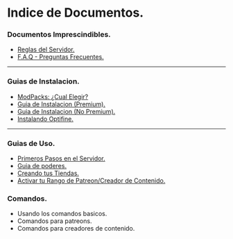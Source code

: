 # Indice de Documentos.

### Documentos Imprescindibles.
* [Reglas del Servidor.](https://github.com/rudahee/SE-Guides/blob/main/Documentos%20Imprescindibles/Reglas.md)
* [F.A.Q - Preguntas Frecuentes.](https://github.com/rudahee/SE-Guides/blob/main/Documentos%20Imprescindibles/FAQ.md)

---

### Guias de Instalacion.
* [ModPacks: ¿Cual Elegir?](https://github.com/rudahee/SE-Guides/blob/main/Guias%20de%20Instalacion/modpacks.md)
* [Guia de Instalacion (Premium).](https://github.com/rudahee/SE-Guides/blob/main/Guias%20de%20Instalacion/instalacion-premium.md)
* [Guia de Instalacion (No Premium).](https://github.com/rudahee/SE-Guides/blob/main/Guias%20de%20Instalacion/instalacion-no-premium.md)
* [Instalando Optifine.](https://github.com/rudahee/SE-Guides/blob/main/Guias%20de%20Instalacion/optifine.md)

--- 

### Guias de Uso.
* [Primeros Pasos en el Servidor.](https://github.com/rudahee/SE-Guides/blob/main/Guia%20de%20Uso/primeros-pasos.md)
* [Guia de poderes.](https://github.com/rudahee/SE-Guides/blob/main/Guia%20de%20Uso/guia-poderes.md)
* [Creando tus Tiendas.](https://github.com/rudahee/SE-Guides/blob/main/Guia%20de%20Uso/Tiendas.md)
* [Activar tu Rango de Patreon/Creador de Contenido.](https://github.com/rudahee/SE-Guides/blob/main/Documentos%20Imprescindibles/FAQ.md)

### Comandos.
* Usando los comandos basicos.
* Comandos para patreons.
* Comandos para creadores de contenido.
